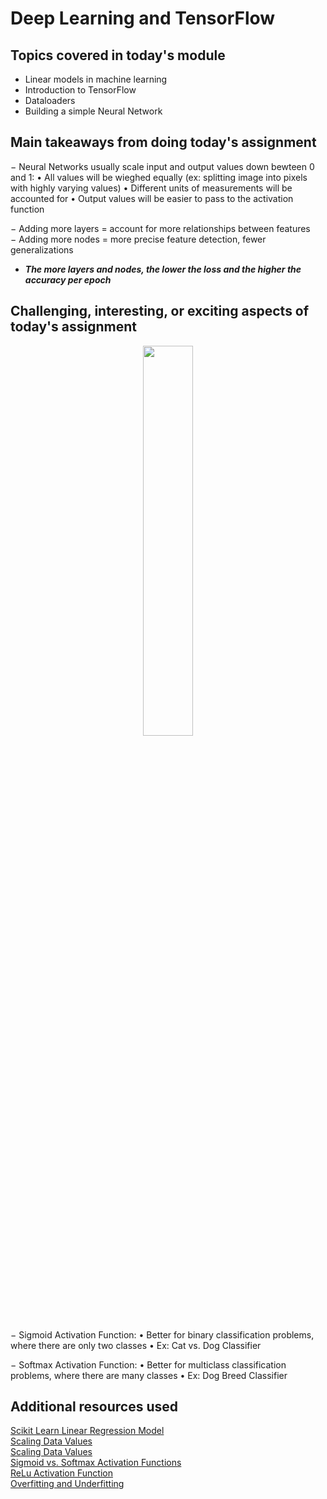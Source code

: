 # Deep Learning and TensorFlow

## Topics covered in today's module
* Linear models in machine learning
* Introduction to TensorFlow
* Dataloaders
* Building a simple Neural Network

## Main takeaways from doing today's assignment
&minus; Neural Networks usually scale input and output values down bewteen 0 and 1:
&bull; All values will be wieghed equally (ex: splitting image into pixels with highly varying values)
&bull; Different units of measurements will be accounted for
&bull; Output values will be easier to pass to the activation function

&minus; Adding more layers = account for more relationships between features \
&minus; Adding more nodes = more precise feature detection, fewer generalizations
- ***The more layers and nodes, the lower the loss and the higher the accuracy per epoch***

## Challenging, interesting, or exciting aspects of today's assignment
<div align=center><img src="https://miro.medium.com/v2/resize:fit:1400/1*WfERQXN_BtLi1eAh36_mvw.png" width=40% height=40%></div> 

&minus; Sigmoid Activation Function:
&bull; Better for binary classification problems, where there are only two classes
&bull; Ex: Cat vs. Dog Classifier

&minus; Softmax Activation Function: 
&bull; Better for multiclass classification problems, where there are many classes
&bull; Ex: Dog Breed Classifier


## Additional resources used 
[Scikit Learn Linear Regression Model](https://scikit-learn.org/stable/modules/generated/sklearn.linear_model.LinearRegression.html) \
[Scaling Data Values](https://machinelearningmastery.com/how-to-improve-neural-network-stability-and-modeling-performance-with-data-scaling/#:~:text=Scaling%20Input%20Variables,a%20standard%20deviation%20of%20one.) \
[Scaling Data Values](https://stats.stackexchange.com/questions/603855/why-data-scaling-in-range-0-1-is-important) \
[Sigmoid vs. Softmax Activation Functions](https://towardsdatascience.com/sigmoid-and-softmax-functions-in-5-minutes-f516c80ea1f9#:~:text=But%20if%20both%20functions%20map,extension%20of%20the%20Sigmoid%20function.) \
[ReLu Activation Function](https://machinelearningmastery.com/rectified-linear-activation-function-for-deep-learning-neural-networks/) \
[Overfitting and Underfitting](https://docs.aws.amazon.com/machine-learning/latest/dg/model-fit-underfitting-vs-overfitting.html)
